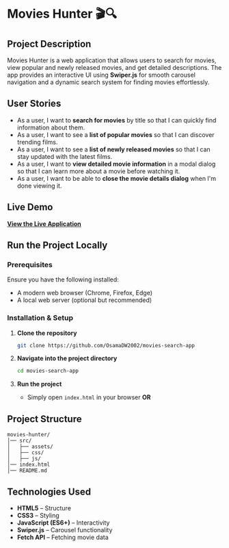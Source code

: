 # Movies Hunter 🎬🔍

## Project Description
Movies Hunter is a web application that allows users to search for movies, view popular and newly released movies, and get detailed descriptions. The app provides an interactive UI using **Swiper.js** for smooth carousel navigation and a dynamic search system for finding movies effortlessly.

## User Stories
-  As a user, I want to **search for movies** by title so that I can quickly find information about them.
- As a user, I want to see a **list of popular movies** so that I can discover trending films.
-  As a user, I want to see a **list of newly released movies** so that I can stay updated with the latest films.
-  As a user, I want to **view detailed movie information** in a modal dialog so that I can learn more about a movie before watching it.
-  As a user, I want to be able to **close the movie details dialog** when I'm done viewing it.

## Live Demo
 **[View the Live Application](#https://osamadw2002.github.io/movies-search-app/)** 

## Run the Project Locally

### Prerequisites
Ensure you have the following installed:
- A modern web browser (Chrome, Firefox, Edge)
- A local web server (optional but recommended)

### Installation & Setup

1. **Clone the repository**
   ```sh
   git clone https://github.com/OsamaDW2002/movies-search-app
   ```

2. **Navigate into the project directory**
   ```sh
   cd movies-search-app
   ```

3. **Run the project**
   - Simply open `index.html` in your browser **OR**

## Project Structure
```
movies-hunter/
│── src/
│   ├── assets/        
│   ├── css/           
│   ├── js/            
│── index.html         
│── README.md         
```

## Technologies Used
- **HTML5** – Structure
- **CSS3** – Styling
- **JavaScript (ES6+)** – Interactivity
- **Swiper.js** – Carousel functionality
- **Fetch API** – Fetching movie data
